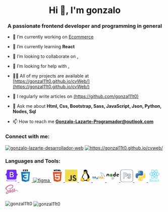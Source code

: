 <h1 align="center">Hi 👋, I'm gonzalo</h1>
<h3 align="center">A passionate frontend developer and programming in general</h3>

- 🔭 I’m currently working on [Ecommerce](.)

- 🌱 I’m currently learning **React**

- 👯 I’m looking to collaborate on [.](.)

- 🤝 I’m looking for help with [.](.)

- 👨‍💻 All of my projects are available at [https://gonzal11t0.github.io/cvWeb/](https://gonzal11t0.github.io/cvWeb/)

- 📝 I regularly write articles on [(https://github.com/gonzal11t0)](https://github.com/gonzal11t0)

- 💬 Ask me about **Html, Css, Bootstrap, Sass, JavaScript, Json, Python, Nodes, Sql**

- 📫 How to reach me **Gonzalo-Lazarte-Programador@outlook.com**

<h3 align="left">Connect with me:</h3>
<p align="left">
<a href="https://linkedin.com/in/gonzalo-lazarte-desarrollador-web" target="blank"><img align="center" src="https://raw.githubusercontent.com/rahuldkjain/github-profile-readme-generator/master/src/images/icons/Social/linked-in-alt.svg" alt="gonzalo-lazarte-desarrollador-web" height="30" width="40" /></a>
<a href="[/https://gonzal11t0.github.io/cvweb/](https://github.com/gonzal11t0)" target="blank"><img align="center" src="https://raw.githubusercontent.com/rahuldkjain/github-profile-readme-generator/master/src/images/icons/Social/rss.svg" alt="https://gonzal11t0.github.io/cvweb/" height="30" width="40" /></a>
</p>

<h3 align="left">Languages and Tools:</h3>
<p align="left"> <a href="https://getbootstrap.com" target="_blank" rel="noreferrer"> <img src="https://raw.githubusercontent.com/devicons/devicon/master/icons/bootstrap/bootstrap-plain-wordmark.svg" alt="bootstrap" width="40" height="40"/> </a> <a href="https://www.w3schools.com/css/" target="_blank" rel="noreferrer"> <img src="https://raw.githubusercontent.com/devicons/devicon/master/icons/css3/css3-original-wordmark.svg" alt="css3" width="40" height="40"/> </a> <a href="https://www.figma.com/" target="_blank" rel="noreferrer"> <img src="https://www.vectorlogo.zone/logos/figma/figma-icon.svg" alt="figma" width="40" height="40"/> </a> <a href="https://www.w3.org/html/" target="_blank" rel="noreferrer"> <img src="https://raw.githubusercontent.com/devicons/devicon/master/icons/html5/html5-original-wordmark.svg" alt="html5" width="40" height="40"/> </a> <a href="https://developer.mozilla.org/en-US/docs/Web/JavaScript" target="_blank" rel="noreferrer"> <img src="https://raw.githubusercontent.com/devicons/devicon/master/icons/javascript/javascript-original.svg" alt="javascript" width="40" height="40"/> </a> <a href="https://www.linux.org/" target="_blank" rel="noreferrer"> <img src="https://raw.githubusercontent.com/devicons/devicon/master/icons/linux/linux-original.svg" alt="linux" width="40" height="40"/> </a> <a href="https://www.mysql.com/" target="_blank" rel="noreferrer"> <img src="https://raw.githubusercontent.com/devicons/devicon/master/icons/mysql/mysql-original-wordmark.svg" alt="mysql" width="40" height="40"/> </a> <a href="https://nodejs.org" target="_blank" rel="noreferrer"> <img src="https://raw.githubusercontent.com/devicons/devicon/master/icons/nodejs/nodejs-original-wordmark.svg" alt="nodejs" width="40" height="40"/> </a> <a href="https://www.photoshop.com/en" target="_blank" rel="noreferrer"> <img src="https://raw.githubusercontent.com/devicons/devicon/master/icons/photoshop/photoshop-line.svg" alt="photoshop" width="40" height="40"/> </a> <a href="https://www.python.org" target="_blank" rel="noreferrer"> <img src="https://raw.githubusercontent.com/devicons/devicon/master/icons/python/python-original.svg" alt="python" width="40" height="40"/> </a> <a href="https://reactjs.org/" target="_blank" rel="noreferrer"> <img src="https://raw.githubusercontent.com/devicons/devicon/master/icons/react/react-original-wordmark.svg" alt="react" width="40" height="40"/> </a> <a href="https://sass-lang.com" target="_blank" rel="noreferrer"> <img src="https://raw.githubusercontent.com/devicons/devicon/master/icons/sass/sass-original.svg" alt="sass" width="40" height="40"/> </a> </p>

<p><img align="left" src="https://github-readme-stats.vercel.app/api/top-langs?username=gonzal11t0&show_icons=true&locale=en&layout=compact" alt="gonzal11t0" /></p>

<p>&nbsp;<img align="center" src="https://github-readme-stats.vercel.app/api?username=gonzal11t0&show_icons=true&locale=en" alt="gonzal11t0" /></p>
